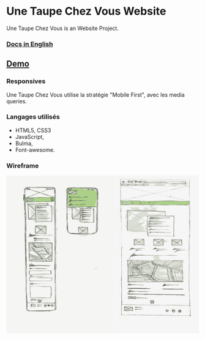 # Une Taupe Chez Vous Website
Une Taupe Chez Vous is an Website Project.

### [Docs in English](http://test.fr)

## [Demo](http://test.fr) 

### Responsives

Une Taupe Chez Vous utilise la stratégie "Mobile First", avec les media queries.

### Langages utilisés 

- HTML5, CSS3
- JavaScript,
- Bulma,
- Font-awesome.

### Wireframe

![Wireframe Une Taupe Chez Vous](/docs/images/wireframe.jpg "Wireframe Une Taupe Chez Vous")
